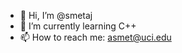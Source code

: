 - 👋 Hi, I’m @smetaj
- 🌱 I’m currently learning C++
- 📫 How to reach me: asmet@uci.edu

<!---
smetaj/smetaj is a ✨ special ✨ repository because its `README.md` (this file) appears on your GitHub profile.
You can click the Preview link to take a look at your changes.
--->
